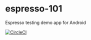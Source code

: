 # espresso-101
Espresso testing demo app for Android

[![CircleCI](https://circleci.com/gh/ecgreb/espresso-101.svg?style=svg)](https://circleci.com/gh/ecgreb/espresso-101)
